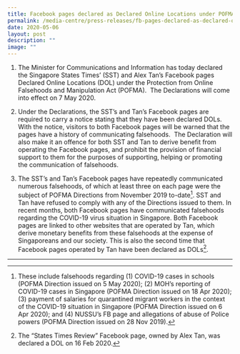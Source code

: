 ```yaml
---
title: Facebook pages declared as Declared Online Locations under POFMA
permalink: /media-centre/press-releases/fb-pages-declared-as-declared-online-locations-under-pofma/
date: 2020-05-06
layout: post
description: ""
image: ""
---
```

1. The Minister for Communications and Information has today declared the Singapore States Times’ (SST) and Alex Tan’s Facebook pages Declared Online Locations (DOL) under the Protection from Online Falsehoods and Manipulation Act (POFMA).  The Declarations will come into effect on 7 May 2020.    
  
2. Under the Declarations, the SST’s and Tan’s Facebook pages are required to carry a notice stating that they have been declared DOLs.  With the notice, visitors to both Facebook pages will be warned that the pages have a history of communicating falsehoods.  The Declaration will also make it an offence for both SST and Tan to derive benefit from operating the Facebook pages, and prohibit the provision of financial support to them for the purposes of supporting, helping or promoting the communication of falsehoods.  
  
3. The SST’s and Tan’s Facebook pages have repeatedly communicated numerous falsehoods, of which at least three on each page were the subject of POFMA Directions from November 2019 to-date[^1]. SST and Tan have refused to comply with any of the Directions issued to them. In recent months, both Facebook pages have communicated falsehoods regarding the COVID-19 virus situation in Singapore. Both Facebook pages are linked to other websites that are operated by Tan, which derive monetary benefits from these falsehoods at the expense of Singaporeans and our society. This is also the second time that Facebook pages operated by Tan have been declared as DOLs[^2].

------------------------------------------------------------------------------------
   
[^1]: These include falsehoods regarding (1) COVID-19 cases in schools (POFMA Direction issued on 5 May 2020); (2) MOH’s reporting of COVID-19 cases in Singapore (POFMA Direction issued on 18 Apr 2020); (3) payment of salaries for quarantined migrant workers in the context of the COVID-19 situation in Singapore (POFMA Direction issued on 6 Apr 2020); and (4) NUSSU’s FB page and allegations of abuse of Police powers (POFMA Direction issued on 28 Nov 2019).  
  
[^2]: The “States Times Review” Facebook page, owned by Alex Tan, was declared a DOL on 16 Feb 2020.